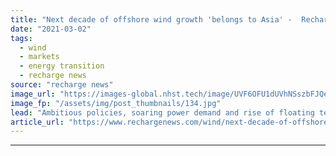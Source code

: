 ```yaml
---
title: "Next decade of offshore wind growth 'belongs to Asia' -  Recharge editor-in-chief"
date: "2021-03-02"
tags: 
  - wind
  - markets
  - energy transition
  - recharge news
source: "recharge news"
image_url: "https://images-global.nhst.tech/image/UVF6OFU1dUVhNSszbFJQeFdoOFdtMGNwdVYwcndTVTJJaStJZnZuNTBIQT0=/nhst/binary/30568b8c6a3a9254ae7c56c9c1fbf261"
image_fp: "/assets/img/post_thumbnails/134.jpg"
lead: "Ambitious policies, soaring power demand and rise of floating technology to align for 100GW-plus regional expansion by 2030, Darius Snieckus tells Asia Offshore Wind Day"
article_url: "https://www.rechargenews.com/wind/next-decade-of-offshore-wind-growth-belongs-to-asia-recharge-editor-in-chief/2-1-972188"
---
```


---
